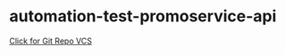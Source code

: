 # automation-test-promoservice-api
<a href="https://kingpowergroup-my.sharepoint.com/:x:/g/personal/bancha_c_kingpower_com/EZ3zvRThMAFFoxZ9jTHCowQBfJjd-HwB5m7YHhN85mLSRw?e=R4hxe4" target="_blank">Click for Git Repo VCS </a>
